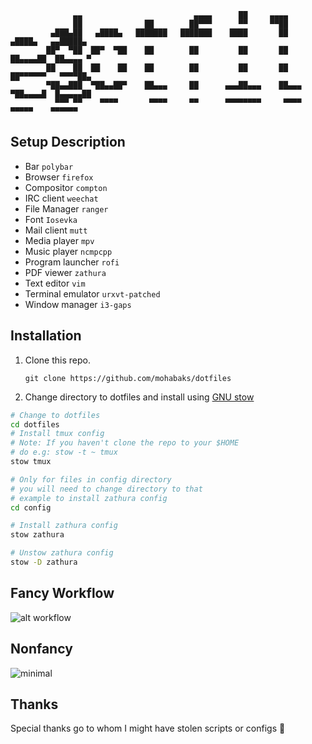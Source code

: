 ```
              ▄▄                         ▄▄▄▄      ██     ▄▄▄▄                         
              ██              ██        ██▀▀▀      ▀▀     ▀▀██                         
         ▄███▄██   ▄████▄   ███████   ███████    ████       ██       ▄████▄   ▄▄█████▄ 
        ██▀  ▀██  ██▀  ▀██    ██        ██         ██       ██      ██▄▄▄▄██  ██▄▄▄▄ ▀ 
        ██    ██  ██    ██    ██        ██         ██       ██      ██▀▀▀▀▀▀   ▀▀▀▀██▄ 
        ▀██▄▄███  ▀██▄▄██▀    ██▄▄▄     ██      ▄▄▄██▄▄▄    ██▄▄▄   ▀██▄▄▄▄█  █▄▄▄▄▄██ 
          ▀▀▀ ▀▀    ▀▀▀▀       ▀▀▀▀     ▀▀      ▀▀▀▀▀▀▀▀     ▀▀▀▀     ▀▀▀▀▀    ▀▀▀▀▀▀  
```

Setup Description
-----------------
* Bar `polybar`
* Browser `firefox`
* Compositor `compton`
* IRC client `weechat`
* File Manager `ranger`
* Font `Iosevka`
* Mail client `mutt`
* Media player `mpv`
* Music player `ncmpcpp`
* Program launcher `rofi`
* PDF viewer `zathura`
* Text editor `vim`
* Terminal emulator `urxvt-patched`
* Window manager `i3-gaps`

Installation
------------
1. Clone this repo.
   
   `git clone https://github.com/mohabaks/dotfiles`
2. Change directory to dotfiles and install using [GNU stow]
```bash
# Change to dotfiles
cd dotfiles
# Install tmux config
# Note: If you haven't clone the repo to your $HOME
# do e.g: stow -t ~ tmux
stow tmux

# Only for files in config directory
# you will need to change directory to that
# example to install zathura config 
cd config

# Install zathura config
stow zathura

# Unstow zathura config
stow -D zathura
```

Fancy Workflow
--------------

![alt workflow](https://github.com/mohabaks/dotfiles/blob/master/workflow.gif)

Nonfancy
--------

![minimal](https://i.imgur.com/kKL96NE.png)

Thanks
------
Special thanks go to whom I might have stolen scripts or configs :punch:

[GNU stow]: https://www.gnu.org/s/stow/manual/stow.html
